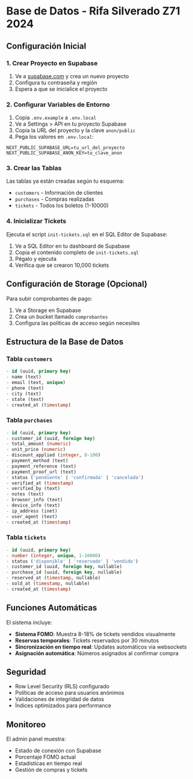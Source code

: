 # Base de Datos - Rifa Silverado Z71 2024

## Configuración Inicial

### 1. Crear Proyecto en Supabase
1. Ve a [supabase.com](https://supabase.com) y crea un nuevo proyecto
2. Configura tu contraseña y región
3. Espera a que se inicialice el proyecto

### 2. Configurar Variables de Entorno
1. Copia `.env.example` a `.env.local`
2. Ve a Settings > API en tu proyecto Supabase
3. Copia la URL del proyecto y la clave `anon/public`
4. Pega los valores en `.env.local`:

```env
NEXT_PUBLIC_SUPABASE_URL=tu_url_del_proyecto
NEXT_PUBLIC_SUPABASE_ANON_KEY=tu_clave_anon
```

### 3. Crear las Tablas
Las tablas ya están creadas según tu esquema:

- `customers` - Información de clientes
- `purchases` - Compras realizadas
- `tickets` - Todos los boletos (1-10000)

### 4. Inicializar Tickets
Ejecuta el script `init-tickets.sql` en el SQL Editor de Supabase:

1. Ve a SQL Editor en tu dashboard de Supabase
2. Copia el contenido completo de `init-tickets.sql`
3. Pégalo y ejecuta
4. Verifica que se crearon 10,000 tickets

## Configuración de Storage (Opcional)

Para subir comprobantes de pago:

1. Ve a Storage en Supabase
2. Crea un bucket llamado `comprobantes`
3. Configura las políticas de acceso según necesites

## Estructura de la Base de Datos

### Tabla `customers`
```sql
- id (uuid, primary key)
- name (text)
- email (text, unique)
- phone (text)
- city (text)
- state (text)
- created_at (timestamp)
```

### Tabla `purchases`
```sql
- id (uuid, primary key)
- customer_id (uuid, foreign key)
- total_amount (numeric)
- unit_price (numeric)
- discount_applied (integer, 0-100)
- payment_method (text)
- payment_reference (text)
- payment_proof_url (text)
- status ('pendiente' | 'confirmada' | 'cancelada')
- verified_at (timestamp)
- verified_by (text)
- notes (text)
- browser_info (text)
- device_info (text)
- ip_address (inet)
- user_agent (text)
- created_at (timestamp)
```

### Tabla `tickets`
```sql
- id (uuid, primary key)
- number (integer, unique, 1-10000)
- status ('disponible' | 'reservado' | 'vendido')
- customer_id (uuid, foreign key, nullable)
- purchase_id (uuid, foreign key, nullable)
- reserved_at (timestamp, nullable)
- sold_at (timestamp, nullable)
- created_at (timestamp)
```

## Funciones Automáticas

El sistema incluye:

- **Sistema FOMO**: Muestra 8-18% de tickets vendidos visualmente
- **Reservas temporales**: Tickets reservados por 30 minutos
- **Sincronización en tiempo real**: Updates automáticos via websockets
- **Asignación automática**: Números asignados al confirmar compra

## Seguridad

- Row Level Security (RLS) configurado
- Políticas de acceso para usuarios anónimos
- Validaciones de integridad de datos
- Índices optimizados para performance

## Monitoreo

El admin panel muestra:
- Estado de conexión con Supabase
- Porcentaje FOMO actual
- Estadísticas en tiempo real
- Gestión de compras y tickets